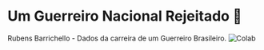 # Um Guerreiro Nacional Rejeitado 🚦
 Rubens Barrichello - Dados da carreira de um Guerreiro Brasileiro.
![Colab](https://user-images.githubusercontent.com/76967004/111026492-45f0b480-83c9-11eb-9531-732bdf976388.jpg)
